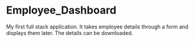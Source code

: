 # Employee_Dashboard
My first full stack application. It takes employee details through a form and displays them later. The details can be downloaded.
